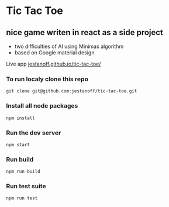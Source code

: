 # Tic Tac Toe
## nice game writen in react as a side project
- two difficulties of AI using Minimax algorithm
- based on Google material design

Live app [jestanoff.github.io/tic-tac-toe/](https://jestanoff.github.io/tic-tac-toe/)


### To run localy clone this repo
`git clone git@github.com:jestanoff/tic-tac-toe.git`

### Install all node packages
`npm install`

### Run the dev server
`npm start`

### Run build
`npm run build`

### Run test suite
`npm run test`
